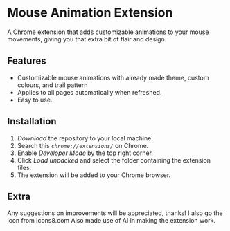 # Mouse Animation Extension

A Chrome extension that adds customizable animations to your mouse movements, giving you that extra bit of flair and design.

## Features

- Customizable mouse animations with already made theme, custom colours, and trail pattern
- Applies to all pages automatically when refreshed.
- Easy to use.

## Installation

1. *Download* the repository to your local machine.
2. Search this *`chrome://extensions/`* on Chrome.
3. Enable *Developer Mode* by the top right corner.
4. Click *Load unpacked* and select the folder containing the extension files.
5. The extension will be added to your Chrome browser.



## Extra
Any suggestions on improvements will be appreciated, thanks!
I also go the icon from icons8.com
Also made use of AI in making the extension work.
